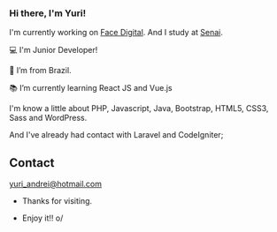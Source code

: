 ### Hi there, I'm Yuri!



I'm currently working on [Face Digital](https://facedigital.com.br/). And I study at [Senai](https://sc.senai.br/).

:computer: I'm Junior Developer!

:house_with_garden: I’m from Brazil.

:books: I’m currently learning React JS and Vue.js

I'm know a little about PHP, Javascript, Java, Bootstrap, HTML5, CSS3, Sass and WordPress. 

And I've already had contact with Laravel and CodeIgniter;
 

## Contact

yuri_andrei@hotmail.com

- Thanks for visiting.

- Enjoy it!! o/

